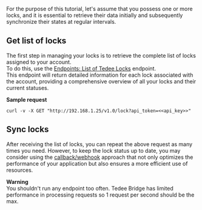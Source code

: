 For the purpose of this tutorial, let's assume that you possess one or more locks, and it is essential to retrieve their data initially and subsequently synchronize their states at regular intervals.

## Get list of locks

The first step in managing your locks is to retrieve the complete list of locks assigned to your account.  
To do this, use the [Endpoints: List of Tedee Locks](/#tag/Lock/operation/getLockList) endpoint.  
This endpoint will return detailed information for each lock associated with the account, providing a comprehensive overview of all your locks and their current statuses.

**Sample request**

    curl -v -X GET "http://192.168.1.25/v1.0/lock?api_token=<<api_key>>"

## Sync locks

After receiving the list of locks, you can repeat the above request as many times you need. However, to keep the lock status up to date, you may consider using the  [callback/webhook](/#tag/About-webhooks) approach that not only optimizes the performance of your application but also ensures a more efficient use of resources.

**Warning**  
You shouldn't run any endpoint too often. Tedee Bridge has limited performance in processing requests so 1 request per second should be the max.

